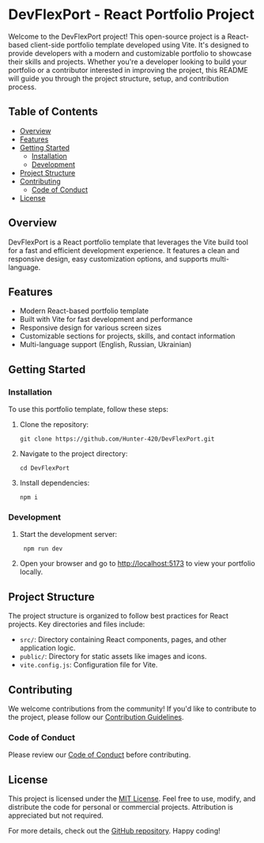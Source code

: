 # DevFlexPort - React Portfolio Project

Welcome to the DevFlexPort project! This open-source project is a React-based client-side portfolio template developed using Vite. It's designed to provide developers with a modern and customizable portfolio to showcase their skills and projects. Whether you're a developer looking to build your portfolio or a contributor interested in improving the project, this README will guide you through the project structure, setup, and contribution process.
 
## Table of Contents  

- [Overview](#overview)
- [Features](#features)
- [Getting Started](#getting-started) 
  - [Installation](#installation) 
  - [Development](#development)
- [Project Structure](#project-structure) 
- [Contributing](#contributing)
  - [Code of Conduct](#code-of-conduct)
- [License](#license) 

## Overview  

DevFlexPort is a React portfolio template that leverages the Vite build tool for a fast and efficient development experience. It features a clean and responsive design, easy customization options, and supports multi-language.

## Features  

- Modern React-based portfolio template
- Built with Vite for fast development and performance
- Responsive design for various screen sizes
- Customizable sections for projects, skills, and contact information
- Multi-language support (English, Russian, Ukrainian)

## Getting Started

### Installation

To use this portfolio template, follow these steps:

1. Clone the repository:
   ```
   git clone https://github.com/Hunter-420/DevFlexPort.git
   ```

3. Navigate to the project directory:
   ```
   cd DevFlexPort
   ```


5. Install dependencies:
   ```
   npm i
   ```


### Development

1. Start the development server:
   ```
    npm run dev
   ```


3. Open your browser and go to [http://localhost:5173](http://localhost:5173) to view your portfolio locally.

## Project Structure

The project structure is organized to follow best practices for React projects. Key directories and files include:

- `src/`: Directory containing React components, pages, and other application logic.
- `public/`: Directory for static assets like images and icons.
- `vite.config.js`: Configuration file for Vite.

## Contributing

We welcome contributions from the community! If you'd like to contribute to the project, please follow our [Contribution Guidelines](CONTRIBUTING.md).

### Code of Conduct

Please review our [Code of Conduct](CODE_OF_CONDUCT.md) before contributing.

## License

This project is licensed under the [MIT License](LICENSE). Feel free to use, modify, and distribute the code for personal or commercial projects. Attribution is appreciated but not required.

For more details, check out the [GitHub repository](https://github.com/Hunter-420/DevFlexPort). Happy coding! 





